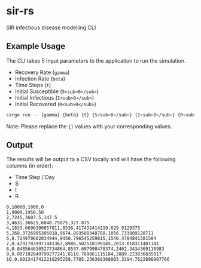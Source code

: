 # sir-rs
SIR infectious disease modelling CLI

## Example Usage
The CLI takes 5 input parameters to the application to run the simulation.
- Recovery Rate (`gamma`)
- Infection Rate (`beta`)
- Time Steps (`t`)
- Initial Susceptible (`S<sub>0</sub>`)
- Initial Infectious (`I<sub>0</sub>`)
- Initial Recovered (`R<sub>0</sub>`)


```bash
cargo run -- {gamma} {beta} {t} {S<sub>0</sub>} {I<sub>0</sub>} {R<sub>0</sub>}
```

Note: Please replace the `{}` values with your corresponding values.

## Output
The results will be output to a CSV locally and will have the following columns (in order):

- Time Step / Day
- S
- I
- R

```csv
0,10000,1000,0
1,9000,1950,50
2,7245,3607.5,147.5
3,4631.36625,6040.75875,327.875
4,1833.6696300857811,8536.417432414219,629.9129375
5,268.3726905305018,9674.893500348788,1056.733809120711
6,8.724970602034944,9450.796545259815,1540.4784841381504
7,0.47917839971441367,8986.502510199145,2013.018311401141
8,0.048564610527734864,8537.607998478374,2462.3434369110983
9,0.007102049799277241,8110.769061115184,2889.223836835017
10,0.0013417412210295259,7705.236368368003,3294.7622898907766
```
